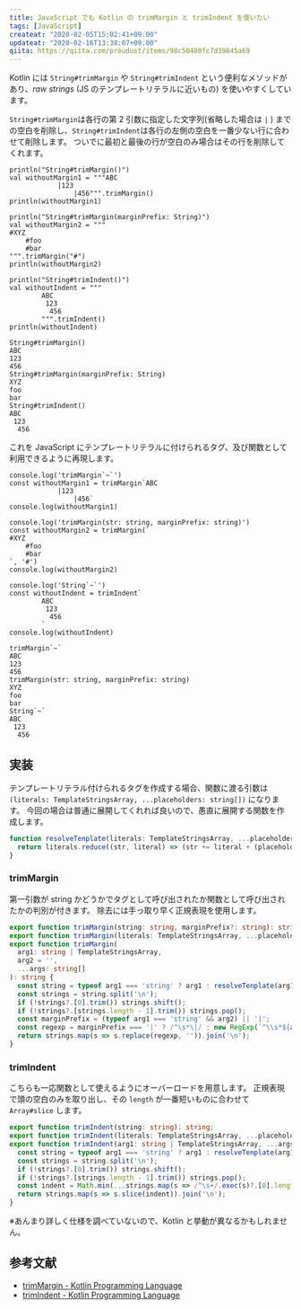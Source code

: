 ```yaml
---
title: JavaScript でも Kotlin の trimMargin と trimIndent を使いたい
tags: [JavaScript]
createat: "2020-02-05T15:02:41+09:00"
updateat: "2020-02-16T13:38:07+09:00"
qiita: https://qiita.com/proudust/items/98c50480fc7d39845a69
---
```


Kotlin には `String#trimMargin` や `String#trimIndent` という便利なメソッドがあり、*raw strings* (JS のテンプレートリテラルに近いもの) を使いやすくしています。

`String#trimMargin`は各行の第 2 引数に指定した文字列(省略した場合は `|` ) までの空白を削除し、`String#trimIndent`は各行の左側の空白を一番少ない行に合わせて削除します。
ついでに最初と最後の行が空白のみ場合はその行を削除してくれます。

``` kotlin:Kotlin
println("String#trimMargin()")
val withoutMargin1 = """ABC
            |123
                |456""".trimMargin()
println(withoutMargin1)

println("String#trimMargin(marginPrefix: String)")
val withoutMargin2 = """
#XYZ
    #foo
    #bar
""".trimMargin("#")
println(withoutMargin2)

println("String#trimIndent()")
val withoutIndent = """
        ABC
         123
          456
        """.trimIndent()
println(withoutIndent)
```

``` :Output
String#trimMargin()
ABC
123
456
String#trimMargin(marginPrefix: String)
XYZ
foo
bar
String#trimIndent()
ABC
 123
  456
```

これを JavaScript にテンプレートリテラルに付けられるタグ、及び関数として利用できるように再現します。

``` js:JavaScript
console.log('trimMargin`~`')
const withoutMargin1 = trimMargin`ABC
            |123
                |456`
console.log(withoutMargin1)

console.log('trimMargin(str: string, marginPrefix: string)')
const withoutMargin2 = trimMargin(`
#XYZ
    #foo
    #bar
`, '#')
console.log(withoutMargin2)

console.log('String`~`')
const withoutIndent = trimIndent`
        ABC
         123
          456
        `
console.log(withoutIndent)
```

``` :Output
trimMargin`~`
ABC
123
456
trimMargin(str: string, marginPrefix: string)
XYZ
foo
bar
String`~`
ABC
 123
  456
```

## 実装

テンプレートリテラル付けられるタグを作成する場合、関数に渡る引数は `(literals: TemplateStringsArray, ...placeholders: string[])` になります。
今回の場合は普通に展開してくれれば良いので、愚直に展開する関数を作成します。

``` ts
function resolveTenplate(literals: TemplateStringsArray, ...placeholders: string[]): string {
  return literals.reduce((str, literal) => (str += literal + (placeholders.shift() ?? '')), '');
}
```

### trimMargin

第一引数が string かどうかでタグとして呼び出されたか関数として呼び出されたかの判別が付きます。
除去には手っ取り早く正規表現を使用します。

``` ts
export function trimMargin(string: string, marginPrefix?: string): string;
export function trimMargin(literals: TemplateStringsArray, ...placeholders: string[]): string;
export function trimMargin(
  arg1: string | TemplateStringsArray,
  arg2 = '',
  ...args: string[]
): string {
  const string = typeof arg1 === 'string' ? arg1 : resolveTenplate(arg1, arg2, ...args);
  const strings = string.split('\n');
  if (!strings?.[0].trim()) strings.shift();
  if (!strings?.[strings.length - 1].trim()) strings.pop();
  const marginPrefix = (typeof arg1 === 'string' && arg2) || '|';
  const regexp = marginPrefix === '|' ? /^\s*\|/ : new RegExp(`^\\s*${arg2}`);
  return strings.map(s => s.replace(regexp, '')).join('\n');
}
```

### trimIndent

こちらも一応関数として使えるようにオーバーロードを用意します。
正規表現で頭の空白のみを取り出し、その `length` が一番短いものに合わせて `Array#slice` します。

``` ts
export function trimIndent(string: string): string;
export function trimIndent(literals: TemplateStringsArray, ...placeholders: string[]): string;
export function trimIndent(arg1: string | TemplateStringsArray, ...args: string[]): string {
  const string = typeof arg1 === 'string' ? arg1 : resolveTenplate(arg1, ...args);
  const strings = string.split('\n');
  if (!strings?.[0].trim()) strings.shift();
  if (!strings?.[strings.length - 1].trim()) strings.pop();
  const indent = Math.min(...strings.map(s => /^\s+/.exec(s)?.[0].length ?? 0));
  return strings.map(s => s.slice(indent)).join('\n');
}
```

※あんまり詳しく仕様を調べていないので、Kotlin と挙動が異なるかもしれません。

## 参考文献

- [trimMargin - Kotlin Programming Language](https://kotlinlang.org/api/latest/jvm/stdlib/kotlin.text/trim-margin.html)
- [trimIndent - Kotlin Programming Language](https://kotlinlang.org/api/latest/jvm/stdlib/kotlin.text/trim-indent.html)
